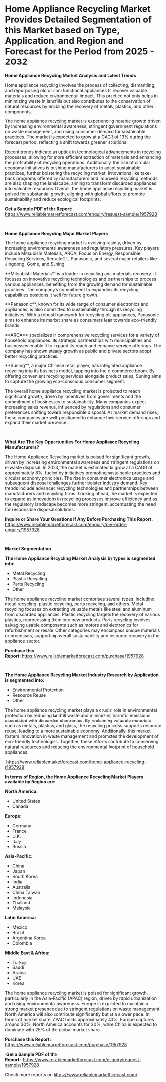 <p><h1>Home Appliance Recycling Market Provides Detailed Segmentation of this Market based on Type, Application, and Region and Forecast for the Period from 2025 - 2032</h1></p><p><strong>Home Appliance Recycling Market Analysis and Latest Trends</strong></p>
<p><p>Home appliance recycling involves the process of collecting, dismantling, and repurposing old or non-functional appliances to recover valuable materials and reduce environmental impact. This practice not only helps in minimizing waste in landfills but also contributes to the conservation of natural resources by enabling the recovery of metals, plastics, and other components. </p><p>The home appliance recycling market is experiencing notable growth driven by increasing environmental awareness, stringent government regulations on waste management, and rising consumer demand for sustainable practices. The market is expected to grow at a CAGR of 13% during the forecast period, reflecting a shift towards greener solutions. </p><p>Recent trends indicate an uptick in technological advancements in recycling processes, allowing for more efficient extraction of materials and enhancing the profitability of recycling operations. Additionally, the rise of circular economy initiatives is pushing manufacturers to adopt sustainable practices, further bolstering the recycling market. Innovations like take-back programs offered by manufacturers and improved recycling methods are also shaping the landscape, aiming to transform discarded appliances into valuable resources. Overall, the home appliance recycling market is poised for substantial growth, aligning with global efforts to promote sustainability and reduce ecological footprints.</p></p>
<p><strong>Get a Sample PDF of the Report:&nbsp;</strong> <a href="https://www.reliablemarketforecast.com/enquiry/request-sample/1957928?utm_campaign=3525&utm_medium=2&utm_source=Github&utm_content=ia&utm_term=31032025&utm_id=home-appliance-recycling">https://www.reliablemarketforecast.com/enquiry/request-sample/1957928</a></p>
<p>&nbsp;</p>
<p><strong>Home Appliance Recycling Major Market Players</strong></p>
<p><p>The home appliance recycling market is evolving rapidly, driven by increasing environmental awareness and regulatory pressures. Key players include Mitsubishi Materials, ARCA, Focus on Energy, Responsible Recycling Services, RecycleCT, Panasonic, and several major retailers like Jingdong, Gome, and Suning.</p><p>**Mitsubishi Materials** is a leader in recycling and materials recovery. It focuses on innovative recycling technologies and partnerships to process various appliances, benefiting from the growing demand for sustainable practices. The company's commitment to expanding its recycling capabilities positions it well for future growth.</p><p>**Panasonic**, known for its wide range of consumer electronics and appliances, is also committed to sustainability through its recycling initiatives. With a robust framework for recycling old appliances, Panasonic aims to enhance its market share as consumers lean towards eco-friendly brands.</p><p>**ARCA** specializes in comprehensive recycling services for a variety of household appliances. Its strategic partnerships with municipalities and businesses enable it to expand its reach and enhance service offerings. The company has shown steady growth as public and private sectors adopt better recycling practices.</p><p>**Suning**, a major Chinese retail player, has integrated appliance recycling into its business model, tapping into the e-commerce boom. By offering convenient recycling services alongside product sales, Suning aims to capture the growing eco-conscious consumer segment.</p><p>The overall home appliance recycling market is projected to reach significant growth, driven by incentives from governments and the commitment of businesses to sustainability. Many companies expect increasing sales revenue, influenced by regulations and consumer preferences shifting toward responsible disposal. As market demand rises, these companies are well-positioned to enhance their service offerings and expand their market presence.</p></p>
<p>&nbsp;</p>
<p><strong>What Are The Key Opportunities For Home Appliance Recycling Manufacturers?</strong></p>
<p><p>The Home Appliance Recycling market is poised for significant growth, driven by increasing environmental awareness and stringent regulations on e-waste disposal. In 2023, the market is estimated to grow at a CAGR of approximately 8%, fueled by initiatives promoting sustainable practices and circular economy principles. The rise in consumer electronics usage and subsequent disposal challenges further bolster industry demand. Key trends include advanced recycling technologies and partnerships between manufacturers and recycling firms. Looking ahead, the market is expected to expand as innovations in recycling processes improve efficiency and as the regulatory landscape becomes more stringent, accentuating the need for responsible disposal solutions.</p></p>
<p><strong>Inquire or Share Your Questions If Any Before Purchasing This Report:</strong> <a href="https://www.reliablemarketforecast.com/enquiry/pre-order-enquiry/1957928?utm_campaign=3525&utm_medium=2&utm_source=Github&utm_content=ia&utm_term=31032025&utm_id=home-appliance-recycling">https://www.reliablemarketforecast.com/enquiry/pre-order-enquiry/1957928</a></p>
<p>&nbsp;</p>
<p><strong>Market Segmentation</strong></p>
<p><strong>The Home Appliance Recycling Market Analysis by types is segmented into:</strong></p>
<p><ul><li>Metal Recycling</li><li>Plastic Recycling</li><li>Parts Recycling</li><li>Other</li></ul></p>
<p><p>The home appliance recycling market comprises several types, including metal recycling, plastic recycling, parts recycling, and others. Metal recycling focuses on extracting valuable metals like steel and aluminum from discarded appliances. Plastic recycling targets the recovery of various plastics, reprocessing them into new products. Parts recycling involves salvaging usable components such as motors and electronics for refurbishment or resale. Other categories may encompass unique materials or processes, supporting overall sustainability and resource recovery in the appliance sector.</p></p>
<p><strong>Purchase this Report:&nbsp;</strong><a href="https://www.reliablemarketforecast.com/purchase/1957928?utm_campaign=3525&utm_medium=2&utm_source=Github&utm_content=ia&utm_term=31032025&utm_id=home-appliance-recycling">https://www.reliablemarketforecast.com/purchase/1957928</a></p>
<p>&nbsp;</p>
<p><strong>The Home Appliance Recycling Market Industry Research by Application is segmented into:</strong></p>
<p><ul><li>Environmental Protection</li><li>Resource Reuse</li><li>Other</li></ul></p>
<p><p>The home appliance recycling market plays a crucial role in environmental protection by reducing landfill waste and minimizing harmful emissions associated with discarded electronics. By reclaiming valuable materials such as metals, plastics, and glass, the recycling process supports resource reuse, leading to a more sustainable economy. Additionally, this market fosters innovation in waste management and promotes the development of eco-friendly technologies. Together, these efforts contribute to conserving natural resources and reducing the environmental footprint of household appliances.</p></p>
<p><a href="https://www.reliablemarketforecast.com/home-appliance-recycling-r1957928?utm_campaign=3525&utm_medium=2&utm_source=Github&utm_content=ia&utm_term=31032025&utm_id=home-appliance-recycling">&nbsp;https://www.reliablemarketforecast.com/home-appliance-recycling-r1957928</a></p>
<p><strong>In terms of Region, the Home Appliance Recycling Market Players available by Region are:</strong></p>
<p>
    <p> <strong> North America: </strong>
        <ul>
            <li>United States</li>
            <li>Canada</li>
        </ul>
        </p> 
    <p> <strong> Europe: </strong>
        <ul>
            <li>Germany</li>
            <li>France</li>
            <li>U.K.</li>
            <li>Italy</li>
            <li>Russia</li>
        </ul>
        </p> 
    <p> <strong> Asia-Pacific: </strong>
        <ul>
            <li>China</li>
            <li>Japan</li>
            <li>South Korea</li>
            <li>India</li>
            <li>Australia</li>
            <li>China Taiwan</li>
            <li>Indonesia</li>
            <li>Thailand</li>
            <li>Malaysia</li>
        </ul>
        </p> 
    <p> <strong> Latin America: </strong>
        <ul>
            <li>Mexico</li>
            <li>Brazil</li>
            <li>Argentina Korea</li>
            <li>Colombia</li>
        </ul>
        </p> 
    <p> <strong> Middle East & Africa: </strong>
        <ul>
            <li>Turkey</li>
            <li>Saudi</li>
            <li>Arabia</li>
            <li>UAE</li>
            <li>Korea</li>
        </ul>
    </p>
    </p>
<p><p>The home appliance recycling market is poised for significant growth, particularly in the Asia-Pacific (APAC) region, driven by rapid urbanization and rising environmental awareness. Europe is expected to maintain a strong market presence due to stringent regulations on waste management. North America will also contribute significantly but at a slower pace. In terms of market share, APAC holds approximately 40%, Europe captures around 30%, North America accounts for 20%, while China is expected to dominate with 25% of the global market share.</p></p>
<p><strong>Purchase this Report: </strong><a href="https://www.reliablemarketforecast.com/purchase/1957928?utm_campaign=3525&utm_medium=2&utm_source=Github&utm_content=ia&utm_term=31032025&utm_id=home-appliance-recycling">https://www.reliablemarketforecast.com/purchase/1957928</a></p>
<p>&nbsp;<strong>Get a Sample PDF of the Report:&nbsp;&nbsp;</strong><a href="https://www.reliablemarketforecast.com/enquiry/request-sample/1957928?utm_campaign=3525&utm_medium=2&utm_source=Github&utm_content=ia&utm_term=31032025&utm_id=home-appliance-recycling">https://www.reliablemarketforecast.com/enquiry/request-sample/1957928</a></p>
<p><strong></strong></p>
<p>Check more reports on <a href="https://www.reliablemarketforecast.com/?utm_campaign=3525&utm_medium=2&utm_source=Github&utm_content=ia&utm_term=31032025&utm_id=home-appliance-recycling">https://www.reliablemarketforecast.com/</a></p>